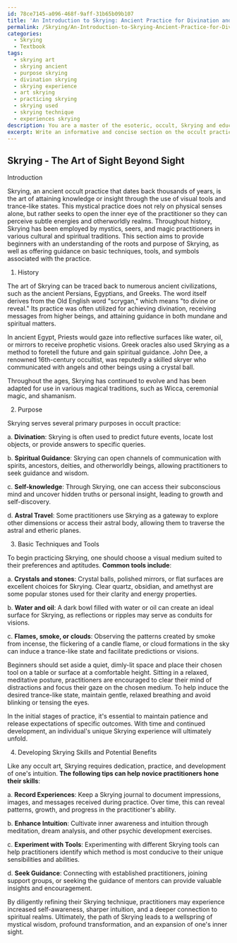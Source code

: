 ```yaml
---
id: 78ce7145-a096-468f-9aff-31b65b09b107
title: 'An Introduction to Skrying: Ancient Practice for Divination and Self-Discovery'
permalink: /Skrying/An-Introduction-to-Skrying-Ancient-Practice-for-Divination-and-Self-Discovery/
categories:
  - Skrying
  - Textbook
tags:
  - skrying art
  - skrying ancient
  - purpose skrying
  - divination skrying
  - skrying experience
  - art skrying
  - practicing skrying
  - skrying used
  - skrying technique
  - experiences skrying
description: You are a master of the esoteric, occult, Skrying and education, you have written many textbooks on the subject in ways that provide students with rich and deep understanding of the subject. You are being asked to write textbook-like sections on a topic and you do it with full context, explainability, and reliability in accuracy to the true facts of the topic at hand, in a textbook style that a student would easily be able to learn from, in a rich, engaging, and contextual way. Always include relevant context (such as formulas and history), related concepts, and in a way that someone can gain deep insights from.
excerpt: Write an informative and concise section on the occult practice of Skrying, suitable for inclusion in a grimoire, lesson, spellbook, or treatise. This section should cover the history, purpose, and basic techniques of Skrying, along with any important tools or symbols associated with the practice. Additionally, provide guidance for a novice practitioner on how to develop their Skrying skills and the potential benefits of mastering this art.
---
```


## Skrying - The Art of Sight Beyond Sight

Introduction

Skrying, an ancient occult practice that dates back thousands of years, is the art of attaining knowledge or insight through the use of visual tools and trance-like states. This mystical practice does not rely on physical senses alone, but rather seeks to open the inner eye of the practitioner so they can perceive subtle energies and otherworldly realms. Throughout history, Skrying has been employed by mystics, seers, and magic practitioners in various cultural and spiritual traditions. This section aims to provide beginners with an understanding of the roots and purpose of Skrying, as well as offering guidance on basic techniques, tools, and symbols associated with the practice.

1. History

The art of Skrying can be traced back to numerous ancient civilizations, such as the ancient Persians, Egyptians, and Greeks. The word itself derives from the Old English word "scrygan," which means "to divine or reveal." Its practice was often utilized for achieving divination, receiving messages from higher beings, and attaining guidance in both mundane and spiritual matters.

In ancient Egypt, Priests would gaze into reflective surfaces like water, oil, or mirrors to receive prophetic visions. Greek oracles also used Skrying as a method to foretell the future and gain spiritual guidance. John Dee, a renowned 16th-century occultist, was reputedly a skilled skryer who communicated with angels and other beings using a crystal ball.

Throughout the ages, Skrying has continued to evolve and has been adapted for use in various magical traditions, such as Wicca, ceremonial magic, and shamanism.

2. Purpose

Skrying serves several primary purposes in occult practice:

a. ****Divination****: Skrying is often used to predict future events, locate lost objects, or provide answers to specific queries.

b. ****Spiritual Guidance****: Skrying can open channels of communication with spirits, ancestors, deities, and otherworldly beings, allowing practitioners to seek guidance and wisdom.

c. ****Self-knowledge****: Through Skrying, one can access their subconscious mind and uncover hidden truths or personal insight, leading to growth and self-discovery.

d. ****Astral Travel****: Some practitioners use Skrying as a gateway to explore other dimensions or access their astral body, allowing them to traverse the astral and etheric planes.

3. Basic Techniques and Tools

To begin practicing Skrying, one should choose a visual medium suited to their preferences and aptitudes. **Common tools include**:

a. ****Crystals and stones****: Crystal balls, polished mirrors, or flat surfaces are excellent choices for Skrying. Clear quartz, obsidian, and amethyst are some popular stones used for their clarity and energy properties.

b. ****Water and oil****: A dark bowl filled with water or oil can create an ideal surface for Skrying, as reflections or ripples may serve as conduits for visions.

c. ****Flames, smoke, or clouds****: Observing the patterns created by smoke from incense, the flickering of a candle flame, or cloud formations in the sky can induce a trance-like state and facilitate predictions or visions.

Beginners should set aside a quiet, dimly-lit space and place their chosen tool on a table or surface at a comfortable height. Sitting in a relaxed, meditative posture, practitioners are encouraged to clear their mind of distractions and focus their gaze on the chosen medium. To help induce the desired trance-like state, maintain gentle, relaxed breathing and avoid blinking or tensing the eyes.

In the initial stages of practice, it's essential to maintain patience and release expectations of specific outcomes. With time and continued development, an individual's unique Skrying experience will ultimately unfold.

4. Developing Skrying Skills and Potential Benefits

Like any occult art, Skrying requires dedication, practice, and development of one's intuition. **The following tips can help novice practitioners hone their skills**:

a. ****Record Experiences****: Keep a Skrying journal to document impressions, images, and messages received during practice. Over time, this can reveal patterns, growth, and progress in the practitioner's ability.

b. ****Enhance Intuition****: Cultivate inner awareness and intuition through meditation, dream analysis, and other psychic development exercises.

c. ****Experiment with Tools****: Experimenting with different Skrying tools can help practitioners identify which method is most conducive to their unique sensibilities and abilities.

d. ****Seek Guidance****: Connecting with established practitioners, joining support groups, or seeking the guidance of mentors can provide valuable insights and encouragement.

By diligently refining their Skrying technique, practitioners may experience increased self-awareness, sharper intuition, and a deeper connection to spiritual realms. Ultimately, the path of Skrying leads to a wellspring of mystical wisdom, profound transformation, and an expansion of one's inner sight.
